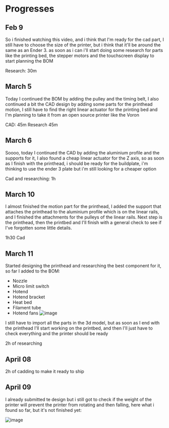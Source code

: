 # Progresses
## Feb 9

So i finished watching this video, and i think that I'm ready for the cad part, I still have to choose the size of the printer, but i think that it'll be around the same as an Ender 3. as soon as i can i'll start doing some research for parts like the printing bed, the stepper motors and the touchscreen display to start planning the BOM

Research: 30m

## March 5

Today I continued the BOM by adding the pulley and the timing belt, I also continued a bit the CAD design by adding some parts for the printhead motion, I still have to find the right linear actuator for the printing bed and I'm planning to take it from an open source printer like the Voron

CAD: 45m
Research 45m

## March 6

Soooo,  today I continued the CAD by adding the aluminium profile and the supports for it, I also found a cheap linear actuator for the Z axis, so as soon as I finish with the printhead, i should be ready for the buildplate, i'm thinking to use the ender 3 plate but i'm still looking for a cheaper option

Cad and researching: 1h

## March 10
I almost finished the motion part for the printhead, I added the support that attaches the printhead to the aluminium profile which is on the linear rails, and I finished the attachments for the pulleys of the linear rails. Next step is the printhead, then the printbed and I'll finish with a general check to see if I've forgotten some little details.

1h30 Cad 

## March 11

Started designing the printhead and researching the best component for it, so far I added to the BOM: 
- Nozzle
- Micro limit switch
- Hotend
- Hotend bracket
- Heat bed
- Filament tube
- Hotend fans
![image](https://github.com/user-attachments/assets/e4bd8aba-9547-4c1e-967c-4f0e15ea9c8a)

I still have to import all the parts in the 3d model, but as soon as I end with the printhead I'll start working on the printbed, and then I'll just have to check everything and the printer should be ready

2h of researching


## April 08
2h of cadding to make it ready to ship

## April 09
I already submitted te design but i still got to check if the weight of the printer will prevent the printer from rotating and then falling, here what i found so far, but it's not finished yet:


![image](https://hc-cdn.hel1.your-objectstorage.com/s/v3/7a72e7f4913b5e442fd4d29cce7d5d3a1cbee06e_note_share.jpg)

